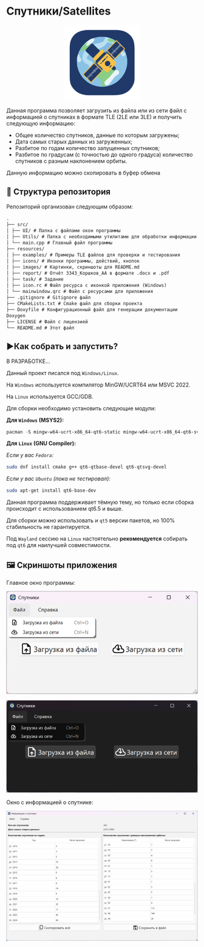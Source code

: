 # Спутники/Satellites

<div align="center"><img src="resources/icons/icon.svg" width="200" alt="Иконка"></div>

Данная программа позволяет загрузить из файла или из сети файл с информацией о спутниках в формате TLE (2LE или 3LE) и получить следующую информацию:

- Общее количество спутников, данные по которым загружены;
- Дата самых старых данных из загруженных;
- Разбитое по годам количество запущенных спутников;
- Разбитое по градусам (с точностью до одного градуса) количество спутников с разным наклонением орбиты.

Данную информацию можно скопировать в буфер обмена

## **📁 Структура репозитория**

Репозиторий организован следующим образом:

```log
.
├── src/
│ ├── UI/ # Папка с файлами окон программы
│ ├── Utils/ # Папка с необходимыми утилитами для обработки информации
│ └── main.cpp # Главный файл программы 
├── resources/
│ ├── examples/ # Примеры TLE файлов для проверки и тестирования
│ ├── icons/ # Иконки программы, действий, кнопок
│ ├── images/ # Картинки, скриншоты для README.md
│ ├── report/ # Отчёт 3343_Коршков_АА в формате .docx и .pdf
│ ├── task/ # Задание
│ ├── icon.rc # Файл ресурса с иконкой приложения (Windows)
│ └── mainwindow.qrc # Файл с ресурсами для приложения
├── .gitignore # Gitignore файл
├── CMakeLists.txt # Cmake файл для сборки проекта
├── Doxyfile # Конфигурационный файл для генерации документации Doxygen
├── LICENSE # Файл с лицензией
└── README.md # Этот файл
```

## **▶️Как собрать и запустить?**

В РАЗРАБОТКЕ...

Данный проект писался под `Windows/Linux`.

На `Windows` используется компилятор MinGW/UCRT64 или MSVC  2022.

На `Linux` используется GCC/GDB.

Для сборки необходимо установить следующие модули:

**Для `Windows` (MSYS2):**

```ps1
pacman -S mingw-w64-ucrt-x86_64-qt6-static mingw-w64-ucrt-x86_64-qt6-svg
```

**Для `Linux` (GNU Compiler):**

*Если у вас `Fedora`:*

```bash
sudo dnf install cmake g++ qt6-qtbase-devel qt6-qtsvg-devel
```

*Если у вас `Ubuntu` (пока не тестировал):*

```bash
sudo apt-get install qt6-base-dev
```
Данная программа поддерживает тёмную тему, но только если сборка происходит с использованием qt6.5 и выше.

Для сборки можно использовать и `qt5` версии пакетов, но 100% стабильность не гарантируется.

Под `Wayland` сессию на `Linux` настоятельно **рекомендуется** собирать под `qt6` для наилучшей совместимости.

## 🖼️ Скриншоты приложения

Главное окно программы:

![Главное окно](/resources/images/mainwindow.png)

![Главное окно (тёмный режим)](/resources/images/mainwindow_dark_win11.png)

Окно с информацией о спутнике:

![Окно с информацией](/resources/images/infowindow.png)
